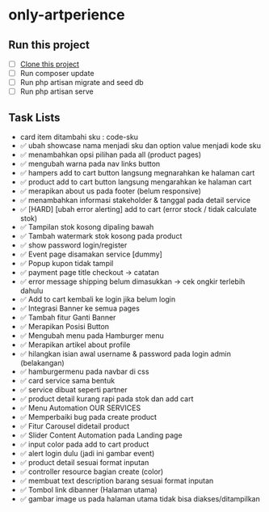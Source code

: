 # only-artperience

## Run this project

- [ ] [Clone this project](https://gitlab.com/devribudi/only-artperience.git)
- [ ] Run composer update
- [ ] Run php artisan migrate and seed db
- [ ] Run php artisan serve

## Task Lists

- card item ditambahi sku : code-sku
- ✅ ubah showcase nama menjadi sku dan option value menjadi kode sku
- ✅ menambahkan opsi pilihan pada all (product pages)
- ✅ mengubah warna pada nav links button
- ✅ hampers add to cart button langsung megnarahkan ke halaman cart
- ✅ product add to cart button langsung mengarahkan ke halaman cart
- ✅ merapikan about us pada footer (belum responsive)
- ✅ menambahkan informasi stakeholder & tanggal pada detail service
- ✅ [HARD] [ubah error alerting] add to cart (error stock / tidak calculate stok)
- ✅ ⁠Tampilan stok kosong dipaling bawah
- ✅ ⁠Tambah watermark stok kosong pada product
- ✅ show password login/register
- ✅ Event page disamakan service [dummy]
- ✅ ⁠Popup kupon tidak tampil
- ✅ payment page title checkout -> catatan
- ✅ error message shipping belum dimasukkan -> cek ongkir terlebih dahulu
- ✅ Add to cart kembali ke login jika belum login
- ✅ Integrasi Banner ke semua pages
- ✅ Tambah fitur Ganti Banner
- ✅ Merapikan Posisi Button
- ✅ Mengubah menu pada Hamburger menu
- ✅ Merapikan artikel about profile
- ✅ hilangkan isian awal username & password pada login admin (belakangan)
- ✅ hamburgermenu pada navbar di css
- ✅ card service sama bentuk
- ✅ service dibuat seperti partner
- ✅ product detail kurang rapi pada stok dan add cart
- ✅ Menu Automation OUR SERVICES
- ✅ Memperbaiki bug pada create product
- ✅ Fitur Carousel didetail product
- ✅ Slider Content Automation pada Landing page
- ✅ input color pada add to cart product
- ✅ alert login dulu (jadi ini gambar event)
- ✅ product detail sesuai format inputan
- ✅ controller resource bagian create (color)
- ✅ membuat text description barang sesuai format inputan
- ✅ Tombol link dibanner (Halaman utama)
- ✅ gambar image us pada halaman utama tidak bisa diakses/ditampilkan

